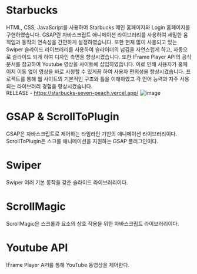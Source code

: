 # Starbucks
HTML, CSS, JavaScript를 사용하여 Starbucks 메인 홈페이지와 Login 홈페이지를 구현하였습니다. GSAP란 자바스크립트 애니메이션 라이브러리를 사용하여 세밀한 움직임과 동작의 연속성을 간편하게 설정하였습니다. 또한 현재 많이 사용되고 있는 Swiper 슬라이드 라이브러리를 사용하여 슬라이더의 넘김을 자연스럽게 하고, 자동으로 슬라이드 되게 하여 디자인 측면을 향상시켰습니다. 또한 IFrame Player API의 공식문서를 참고하여 Youtube 영상을 사이트에 삽입하였씁니다. 이로 인해 사용자가 홈페이지 이동 없이 영상을 바로 시청할 수 있게끔 하여 사용자 편의성을 향상시켰습니다. 프로젝트를 통해 웹 사이트의 기본적인 구조와 틀을 이해하였고 각 언어 능력과 자주 사용되는 라이브러리 경험을 향상시켰습니다.
<br>
RELEASE - https://starbucks-seven-peach.vercel.app/
![image](https://github.com/hyeokii/starbucks/assets/92020565/743fe73b-a684-40aa-a2cb-7d9da46698bd)


# GSAP & ScrollToPlugin
GSAP은 자바스크립트로 제어하는 타임라인 기반의 애니메이션 라이브러리이다.
ScrollToPlugin은 스크롤 애니메이션을 지원하는 GSAP 플러그인이다.

# Swiper
Swiper 여러 기본 동작을 갖춘 슬라이드 라이브러리이다.

# ScrollMagic
ScrollMagic은 스크롤과 요소의 상호 작용을 위한 자바스크립트 라이브러리이다.

# Youtube API
IFrame Player API를 통해 YouTube 동영상을 제어한다.
